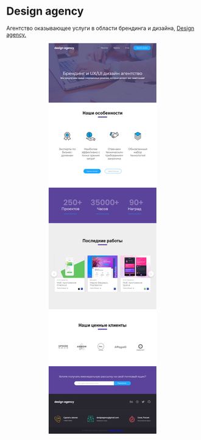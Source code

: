 # Design agency

Агентство оказывающее услуги в области брендинга и дизайна, [Design agency.](http://alexdyatlov.github.io/design-agency)

<p align="center">
 <img  src="https://github.com/AlexDyatlov/myScreenshots/raw/master/screens/Design-Agency.png">
</p>